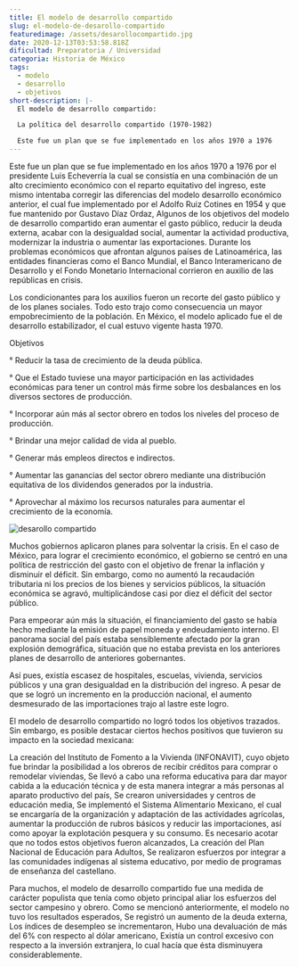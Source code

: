 ```yaml
---
title: El modelo de desarrollo compartido
slug: el-modelo-de-desarollo-compartido
featuredimage: /assets/desarollocompartido.jpg
date: 2020-12-13T03:53:58.818Z
dificultad: Preparatoria / Universidad
categoria: Historia de México
tags:
  - modelo
  - desarrollo
  - objetivos
short-description: |-
  El modelo de desarrollo compartido:

  La política del desarrollo compartido (1970-1982)

  Este fue un plan que se fue implementado en los años 1970 a 1976
---
```

Este fue un plan que se fue implementado en los años 1970 a 1976 por el presidente Luis Echeverría la cual se consistía en una combinación de un alto crecimiento económico con el reparto equitativo del ingreso, este mismo intentaba corregir las diferencias del modelo desarrollo económico anterior, el cual fue implementado por el Adolfo Ruiz Cotines en 1954 y que fue mantenido por Gustavo Díaz Ordaz, Algunos de los objetivos del modelo de desarrollo compartido eran aumentar el gasto público, reducir la deuda externa, acabar con la desigualdad social, aumentar la actividad productiva, modernizar la industria o aumentar las exportaciones. Durante los problemas económicos que afrontan algunos países de Latinoamérica, las entidades financieras como el Banco Mundial, el Banco Interamericano de Desarrollo y el Fondo Monetario Internacional corrieron en auxilio de las repúblicas en crisis.

Los condicionantes para los auxilios fueron un recorte del gasto público y de los planes sociales. Todo esto trajo como consecuencia un mayor empobrecimiento de la población. En México, el modelo aplicado fue el de desarrollo estabilizador, el cual estuvo vigente hasta 1970.

Objetivos

° Reducir la tasa de crecimiento de la deuda pública.

° Que el Estado tuviese una mayor participación en las actividades económicas para tener un control más firme sobre los desbalances en los diversos sectores de producción.

° Incorporar aún más al sector obrero en todos los niveles del proceso de producción.

° Brindar una mejor calidad de vida al pueblo.

° Generar más empleos directos e indirectos.

° Aumentar las ganancias del sector obrero mediante una distribución equitativa de los dividendos generados por la industria.

° Aprovechar al máximo los recursos naturales para aumentar el crecimiento de la economía.

![desarollo compartido](/assets/dc.jpg "desarrollo compartido ")

Muchos gobiernos aplicaron planes para solventar la crisis. En el caso de México, para lograr el crecimiento económico, el gobierno se centró en una política de restricción del gasto con el objetivo de frenar la inflación y disminuir el déficit. Sin embargo, como no aumentó la recaudación tributaria ni los precios de los bienes y servicios públicos, la situación económica se agravó, multiplicándose casi por diez el déficit del sector público.

Para empeorar aún más la situación, el financiamiento del gasto se había hecho mediante la emisión de papel moneda y endeudamiento interno. El panorama social del país estaba sensiblemente afectado por la gran explosión demográfica, situación que no estaba prevista en los anteriores planes de desarrollo de anteriores gobernantes.

Así pues, existía escasez de hospitales, escuelas, vivienda, servicios públicos y una gran desigualdad en la distribución del ingreso. A pesar de que se logró un incremento en la producción nacional, el aumento desmesurado de las importaciones trajo al lastre este logro.

El modelo de desarrollo compartido no logró todos los objetivos trazados. Sin embargo, es posible destacar ciertos hechos positivos que tuvieron su impacto en la sociedad mexicana:

La creación del Instituto de Fomento a la Vivienda (INFONAVIT), cuyo objeto fue brindar la posibilidad a los obreros de recibir créditos para comprar o remodelar viviendas, Se llevó a cabo una reforma educativa para dar mayor cabida a la educación técnica y de esta manera integrar a más personas al aparato productivo del país, Se crearon universidades y centros de educación media, Se implementó el Sistema Alimentario Mexicano, el cual se encargaría de la organización y adaptación de las actividades agrícolas, aumentar la producción de rubros básicos y reducir las importaciones, así como apoyar la explotación pesquera y su consumo. Es necesario acotar que no todos estos objetivos fueron alcanzados, La creación del Plan Nacional de Educación para Adultos, Se realizaron esfuerzos por integrar a las comunidades indígenas al sistema educativo, por medio de programas de enseñanza del castellano.

Para muchos, el modelo de desarrollo compartido fue una medida de carácter populista que tenía como objeto principal aliar los esfuerzos del sector campesino y obrero. Como se mencionó anteriormente, el modelo no tuvo los resultados esperados, Se registró un aumento de la deuda externa, Los índices de desempleo se incrementaron, Hubo una devaluación de más del 6% con respecto al dólar americano, Existía un control excesivo con respecto a la inversión extranjera, lo cual hacía que ésta disminuyera considerablemente.